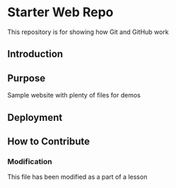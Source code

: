 # Starter Web Repo

This repository is for showing how Git and GitHub work

## Introduction

## Purpose

Sample website with plenty of files for demos

## Deployment

## How to Contribute

### Modification
This file has been modified as a part of a lesson
